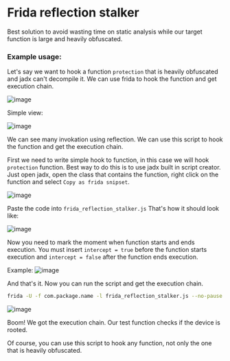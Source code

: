 # Frida reflection stalker

Best solution to avoid wasting time on static analysis while our target function is large and heavily obfuscated.
 
### Example usage:

Let's say we want to hook a function `protection` that is heavily obfuscated and jadx can't decompile it. We can use frida to hook the function and get execution chain.

![image](https://user-images.githubusercontent.com/33702004/234424163-eb293ab8-e5c0-4677-88f7-9b8850048f02.png)

Simple view:

![image](https://user-images.githubusercontent.com/33702004/234424407-4bfd0275-ae14-424c-baf8-7c3a699bdac1.png)

We can see many invokation using reflection. We can use this script to hook the function and get the execution chain.

First we need to write simple hook to function, in this case we will hook `protection` function. Best way to do this is to use jadx built in script creator.
Just open jadx, open the class that contains the function, right click on the function and select `Copy as frida snipset`.

![image](https://user-images.githubusercontent.com/33702004/234424944-43e423f3-e7db-427f-a7db-7313cc322a9a.png)

Paste the code into `frida_reflection_stalker.js`
That's how it should look like:

![image](https://user-images.githubusercontent.com/33702004/234425425-d868057f-9080-4c77-82db-bb02fc6de5b6.png)

Now you need to mark the moment when function starts and ends execution.
You must insert `intercept = true` before the function starts execution and `intercept = false` after the function ends execution.

Example:
![image](https://user-images.githubusercontent.com/33702004/234425955-ae23e697-3946-4853-8f24-59a7a5e1d5c3.png)

And that's it. Now you can run the script and get the execution chain.

```bash
frida -U -f com.package.name -l frida_reflection_stalker.js --no-pause
```


![image](https://user-images.githubusercontent.com/33702004/234427228-db8c7939-bb63-40b5-829b-0efd552f1189.png)

Boom! We got the execution chain. Our test function checks if the device is rooted. 

Of course, you can use this script to hook any function, not only the one that is heavily obfuscated.

